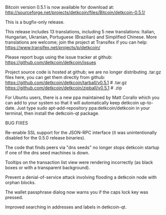 Bitcoin version 0.5.1 is now available for download at:
http://sourceforge.net/projects/detkcoin/files/Bitcoin/detkcoin-0.5.1/

This is a bugfix-only release.

This release includes 13 translations, including 5 new translations:
Italian, Hungarian, Ukranian, Portuguese (Brazilian) and Simplified Chinese.
More translations are welcome; join the project at Transifex if you can help:
https://www.transifex.net/projects/p/detkcoin/

Please report bugs using the issue tracker at github:
https://github.com/detkcoin/detkcoin/issues

Project source code is hosted at github; we are no longer
distributing .tar.gz files here, you can get them
directly from github:
https://github.com/detkcoin/detkcoin/tarball/v0.5.1  # .tar.gz
https://github.com/detkcoin/detkcoin/zipball/v0.5.1  # .zip

For Ubuntu users, there is a new ppa maintained by Matt Corallo which
you can add to your system so that it will automatically keep
detkcoin up-to-date.  Just type
sudo apt-add-repository ppa:detkcoin/detkcoin
in your terminal, then install the detkcoin-qt package.


BUG FIXES

Re-enable SSL support for the JSON-RPC interface (it was unintentionally
disabled for the 0.5.0 release binaries).

The code that finds peers via "dns seeds" no longer stops detkcoin startup
if one of the dns seed machines is down.

Tooltips on the transaction list view were rendering incorrectly (as black boxes
or with a transparent background).

Prevent a denial-of-service attack involving flooding a detkcoin node with
orphan blocks.

The wallet passphrase dialog now warns you if the caps lock key was pressed.

Improved searching in addresses and labels in detkcoin-qt.
